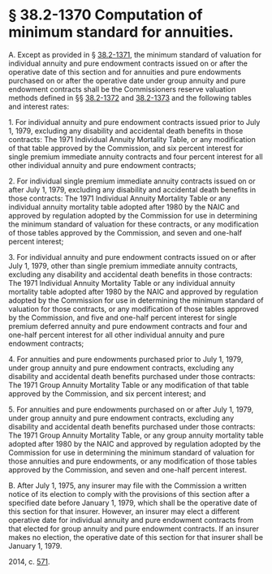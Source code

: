 # § 38.2-1370 Computation of minimum standard for annuities.

<p>A. Except as provided in § <a href='http://law.lis.virginia.gov/vacode/38.2-1371/'>38.2-1371</a>, the minimum standard of valuation for individual annuity and pure endowment contracts issued on or after the operative date of this section and for annuities and pure endowments purchased on or after the operative date under group annuity and pure endowment contracts shall be the Commissioners reserve valuation methods defined in §§ <a href='http://law.lis.virginia.gov/vacode/38.2-1372/'>38.2-1372</a> and <a href='http://law.lis.virginia.gov/vacode/38.2-1373/'>38.2-1373</a> and the following tables and interest rates:</p><p>1. For individual annuity and pure endowment contracts issued prior to July 1, 1979, excluding any disability and accidental death benefits in those contracts: The 1971 Individual Annuity Mortality Table, or any modification of that table approved by the Commission, and six percent interest for single premium immediate annuity contracts and four percent interest for all other individual annuity and pure endowment contracts;</p><p>2. For individual single premium immediate annuity contracts issued on or after July 1, 1979, excluding any disability and accidental death benefits in those contracts: The 1971 Individual Annuity Mortality Table or any individual annuity mortality table adopted after 1980 by the NAIC and approved by regulation adopted by the Commission for use in determining the minimum standard of valuation for these contracts, or any modification of those tables approved by the Commission, and seven and one-half percent interest;</p><p>3. For individual annuity and pure endowment contracts issued on or after July 1, 1979, other than single premium immediate annuity contracts, excluding any disability and accidental death benefits in those contracts: The 1971 Individual Annuity Mortality Table or any individual annuity mortality table adopted after 1980 by the NAIC and approved by regulation adopted by the Commission for use in determining the minimum standard of valuation for those contracts, or any modification of those tables approved by the Commission, and five and one-half percent interest for single premium deferred annuity and pure endowment contracts and four and one-half percent interest for all other individual annuity and pure endowment contracts;</p><p>4. For annuities and pure endowments purchased prior to July 1, 1979, under group annuity and pure endowment contracts, excluding any disability and accidental death benefits purchased under those contracts: The 1971 Group Annuity Mortality Table or any modification of that table approved by the Commission, and six percent interest; and</p><p>5. For annuities and pure endowments purchased on or after July 1, 1979, under group annuity and pure endowment contracts, excluding any disability and accidental death benefits purchased under those contracts: The 1971 Group Annuity Mortality Table, or any group annuity mortality table adopted after 1980 by the NAIC and approved by regulation adopted by the Commission for use in determining the minimum standard of valuation for those annuities and pure endowments, or any modification of those tables approved by the Commission, and seven and one-half percent interest.</p><p>B. After July 1, 1975, any insurer may file with the Commission a written notice of its election to comply with the provisions of this section after a specified date before January 1, 1979, which shall be the operative date of this section for that insurer. However, an insurer may elect a different operative date for individual annuity and pure endowment contracts from that elected for group annuity and pure endowment contracts. If an insurer makes no election, the operative date of this section for that insurer shall be January 1, 1979.</p><p>2014, c. <a href='http://lis.virginia.gov/cgi-bin/legp604.exe?141+ful+CHAP0571'>571</a>.</p>